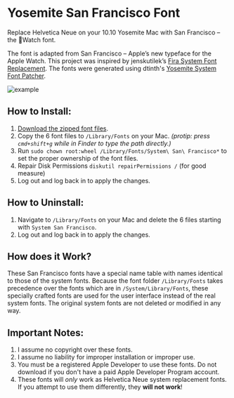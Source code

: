 # Yosemite San Francisco Font

Replace Helvetica Neue on your 10.10 Yosemite Mac with San Francisco – the Watch font.

The font is adapted from San Francisco – Apple’s new typeface for the Apple Watch. This project was inspired by jenskutilek’s [Fira System Font Replacement](https://github.com/jenskutilek/FiraSystemFontReplacement). The fonts were generated using dtinth's [Yosemite System Font Patcher](https://github.com/dtinth/YosemiteSystemFontPatcher).

![example](http://wellsosaur.us/Ybic/Example.png)

## How to Install:
1. [Download the zipped font files](https://raw.githubusercontent.com/wellsriley/YosemiteSanFranciscoFont/master/SystemSanFrancisco.zip).
2. Copy the 6 font files to `/Library/Fonts` on your Mac. *(protip: press `cmd+shift+g` while in Finder to type the path directly.)*
3. Run `sudo chown root:wheel /Library/Fonts/System\ San\ Francisco*` to set the proper ownership of the font files.
4. Repair Disk Permissions `diskutil repairPermissions /` (for good measure)
5. Log out and log back in to apply the changes.

## How to Uninstall:
1. Navigate to `/Library/Fonts` on your Mac and delete the 6 files starting with `System San Francisco`.
2. Log out and log back in to apply the changes.

## How does it Work?
These San Francisco fonts have a special name table with names identical to those of the system fonts. Because the font folder `/Library/Fonts` takes precedence over the fonts which are in `/System/Library/Fonts`, these specially crafted fonts are used for the user interface instead of the real system fonts. The original system fonts are not deleted or modified in any way.

## Important Notes:
1. I assume no copyright over these fonts.
2. I assume no liability for improper installation or improper use. 
3. You must be a registered Apple Developer to use these fonts. Do not download if you don't have a paid Apple Developer Program account.
4. These fonts will *only* work as Helvetica Neue system replacement fonts. If you attempt to use them differently, they **will not work**!
